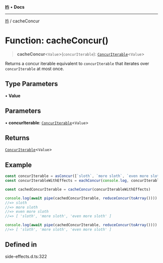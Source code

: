 [**lfi**](../readme.md) • **Docs**

***

[lfi](../globals.md) / cacheConcur

# Function: cacheConcur()

> **cacheConcur**\<`Value`\>(`concurIterable`): [`ConcurIterable`](../type-aliases/ConcurIterable.md)\<`Value`\>

Returns a concur iterable equivalent to `concurIterable` that iterates over
`concurIterable` at most once.

## Type Parameters

• **Value**

## Parameters

• **concurIterable**: [`ConcurIterable`](../type-aliases/ConcurIterable.md)\<`Value`\>

## Returns

[`ConcurIterable`](../type-aliases/ConcurIterable.md)\<`Value`\>

## Example

```js
const concurIterable = asConcur([`sloth`, `more sloth`, `even more sloth`])
const concurIterableWithEffects = eachConcur(console.log, concurIterable)

const cachedConcurIterable = cacheConcur(concurIterableWithEffects)

console.log(await pipe(cachedConcurIterable, reduceConcur(toArray())))
//=> sloth
//=> more sloth
//=> even more sloth
//=> [ 'sloth', 'more sloth', 'even more sloth' ]

console.log(await pipe(cachedConcurIterable, reduceConcur(toArray())))
//=> [ 'sloth', 'more sloth', 'even more sloth' ]
```

## Defined in

side-effects.d.ts:322
